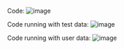 Code:
![image](https://github.com/user-attachments/assets/57b29d1b-6a96-4be6-ab41-0630243b9126)

Code running with test data:
![image](https://github.com/user-attachments/assets/b0a3e918-c64b-42c8-b09b-b57d53719677)

Code running with user data:
![image](https://github.com/user-attachments/assets/901cf9d9-e569-4537-a70a-7086445c4572)
